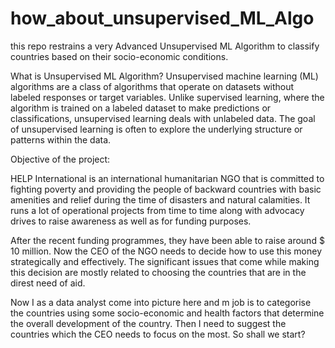 # how_about_unsupervised_ML_Algo
this repo restrains a very Advanced Unsupervised ML Algorithm to classify countries based on their socio-economic conditions.

What is Unsupervised ML Algorithm?
Unsupervised machine learning (ML) algorithms are a class of algorithms that operate on datasets without labeled responses or target variables. Unlike supervised learning, where the algorithm is trained on a labeled dataset to make predictions or classifications, unsupervised learning deals with unlabeled data. The goal of unsupervised learning is often to explore the underlying structure or patterns within the data.


Objective of the project:

HELP International is an international humanitarian NGO that is committed to fighting poverty and providing the people of backward countries with basic amenities and relief during the time of disasters and natural calamities. It runs a lot of operational projects from time to time along with advocacy drives to raise awareness as well as for funding purposes.

After the recent funding programmes, they have been able to raise around $ 10 million. Now the CEO of the NGO needs to decide how to use this money strategically and effectively. The significant issues that come while making this decision are mostly related to choosing the countries that are in the direst need of aid.

Now I as a data analyst come into picture here and m job is to categorise the countries using some socio-economic and health factors that determine the overall development of the country. Then I need to suggest the countries which the CEO needs to focus on the most.
So shall we start?
